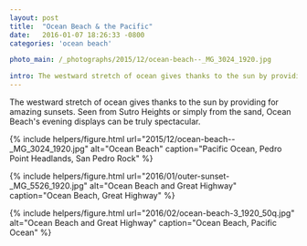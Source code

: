 ```yaml
---
layout: post
title:  "Ocean Beach & the Pacific"
date:   2016-01-07 18:26:33 -0800
categories: 'ocean beach'

photo_main: /_photographs/2015/12/ocean-beach--_MG_3024_1920.jpg

intro: The westward stretch of ocean gives thanks to the sun by providing for amazing sunsets. Seen from Sutro Heights or simply from the sand, Ocean Beach's evening displays can be truly spectacular.
---
```

The westward stretch of ocean gives thanks to the sun by providing for amazing sunsets. Seen from Sutro Heights or simply from the sand, Ocean Beach's evening displays can be truly spectacular.

{% include helpers/figure.html
url="2015/12/ocean-beach--_MG_3024_1920.jpg" alt="Ocean Beach"
caption="Pacific Ocean, Pedro Point Headlands, San Pedro Rock" %}

{% include helpers/figure.html
url="2016/01/outer-sunset-_MG_5526_1920.jpg" alt="Ocean Beach and Great Highway" 
caption="Ocean Beach, Great Highway" %}

{% include helpers/figure.html
url="2016/02/ocean-beach-3_1920_50q.jpg" alt="Ocean Beach and Great Highway" 
caption="Ocean Beach, Pacific Ocean" %}



